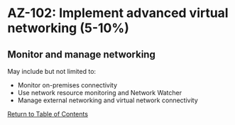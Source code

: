 # AZ-102: Implement advanced virtual networking (5-10%)
## Monitor and manage networking
May include but not limited to:
* Monitor on-premises connectivity
* Use network resource monitoring and Network Watcher
* Manage external networking and virtual network connectivity

[Return to Table of Contents](README.md)